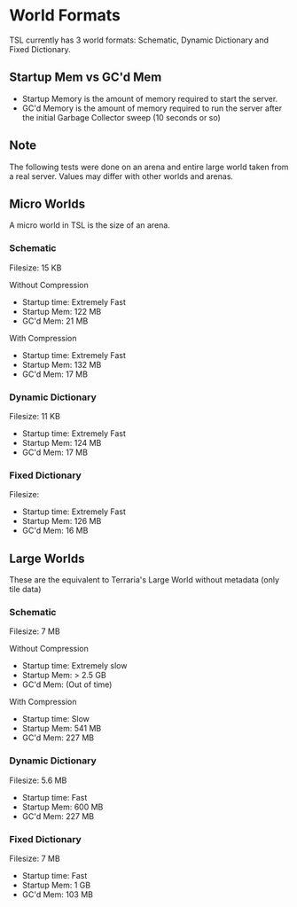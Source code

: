 # World Formats
TSL currently has 3 world formats: Schematic, Dynamic Dictionary and Fixed Dictionary.

## Startup Mem vs GC'd Mem
 * Startup Memory is the amount of memory required to start the server.
 * GC'd Memory is the amount of memory required to run the server after the initial Garbage Collector sweep (10 seconds or so)

## Note
The following tests were done on an arena and entire large world taken from a real server. Values may differ with other worlds and arenas.

## Micro Worlds
A micro world in TSL is the size of an arena.

### Schematic
Filesize: 15 KB

Without Compression
 * Startup time: Extremely Fast
 * Startup Mem:  122 MB
 * GC'd Mem:     21 MB

With Compression
 * Startup time: Extremely Fast
 * Startup Mem:  132 MB
 * GC'd Mem:     17 MB

### Dynamic Dictionary
Filesize: 11 KB

 * Startup time: Extremely Fast
 * Startup Mem:  124 MB
 * GC'd Mem:     17 MB

### Fixed Dictionary
Filesize: 
 * Startup time: Extremely Fast
 * Startup Mem:  126 MB
 * GC'd Mem:     16 MB
 
## Large Worlds
These are the equivalent to Terraria's Large World without metadata (only tile data)

### Schematic
Filesize: 7 MB

Without Compression
 * Startup time: Extremely slow
 * Startup Mem:  > 2.5 GB
 * GC'd Mem:     (Out of time)

With Compression
 * Startup time: Slow
 * Startup Mem:  541 MB
 * GC'd Mem:     227 MB

### Dynamic Dictionary
Filesize: 5.6 MB

 * Startup time: Fast
 * Startup Mem:  600 MB
 * GC'd Mem:     227 MB

### Fixed Dictionary
Filesize: 7 MB
 * Startup time: Fast 
 * Startup Mem:  1 GB
 * GC'd Mem:     103 MB
